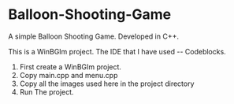 Balloon-Shooting-Game
=====================

A simple Balloon Shooting Game. Developed in C++. 


This is a WinBGIm project.
The IDE that I have used -- Codeblocks.

1. First create a WinBGIm project.
2. Copy main.cpp and menu.cpp
3. Copy all the images used here in the project directory
4. Run The project.



